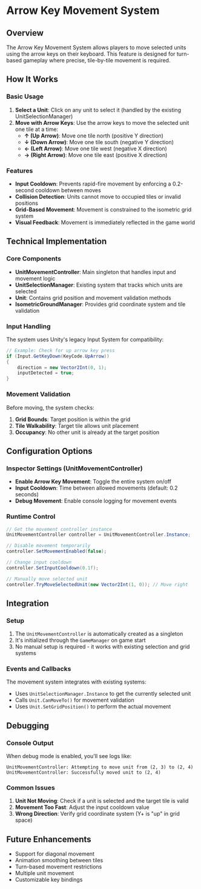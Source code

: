# Arrow Key Movement System

## Overview
The Arrow Key Movement System allows players to move selected units using the arrow keys on their keyboard. This feature is designed for turn-based gameplay where precise, tile-by-tile movement is required.

## How It Works

### Basic Usage
1. **Select a Unit**: Click on any unit to select it (handled by the existing UnitSelectionManager)
2. **Move with Arrow Keys**: Use the arrow keys to move the selected unit one tile at a time:
   - **↑ (Up Arrow)**: Move one tile north (positive Y direction)
   - **↓ (Down Arrow)**: Move one tile south (negative Y direction)
   - **← (Left Arrow)**: Move one tile west (negative X direction)
   - **→ (Right Arrow)**: Move one tile east (positive X direction)

### Features
- **Input Cooldown**: Prevents rapid-fire movement by enforcing a 0.2-second cooldown between moves
- **Collision Detection**: Units cannot move to occupied tiles or invalid positions
- **Grid-Based Movement**: Movement is constrained to the isometric grid system
- **Visual Feedback**: Movement is immediately reflected in the game world

## Technical Implementation

### Core Components
- **UnitMovementController**: Main singleton that handles input and movement logic
- **UnitSelectionManager**: Existing system that tracks which units are selected
- **Unit**: Contains grid position and movement validation methods
- **IsometricGroundManager**: Provides grid coordinate system and tile validation

### Input Handling
The system uses Unity's legacy Input System for compatibility:
```csharp
// Example: Check for up arrow key press
if (Input.GetKeyDown(KeyCode.UpArrow))
{
    direction = new Vector2Int(0, 1);
    inputDetected = true;
}
```

### Movement Validation
Before moving, the system checks:
1. **Grid Bounds**: Target position is within the grid
2. **Tile Walkability**: Target tile allows unit placement
3. **Occupancy**: No other unit is already at the target position

## Configuration Options

### Inspector Settings (UnitMovementController)
- **Enable Arrow Key Movement**: Toggle the entire system on/off
- **Input Cooldown**: Time between allowed movements (default: 0.2 seconds)
- **Debug Movement**: Enable console logging for movement events

### Runtime Control
```csharp
// Get the movement controller instance
UnitMovementController controller = UnitMovementController.Instance;

// Disable movement temporarily
controller.SetMovementEnabled(false);

// Change input cooldown
controller.SetInputCooldown(0.1f);

// Manually move selected unit
controller.TryMoveSelectedUnit(new Vector2Int(1, 0)); // Move right
```

## Integration

### Setup
1. The `UnitMovementController` is automatically created as a singleton
2. It's initialized through the `GameManager` on game start
3. No manual setup is required - it works with existing selection and grid systems

### Events and Callbacks
The movement system integrates with existing systems:
- Uses `UnitSelectionManager.Instance` to get the currently selected unit
- Calls `Unit.CanMoveTo()` for movement validation
- Uses `Unit.SetGridPosition()` to perform the actual movement

## Debugging

### Console Output
When debug mode is enabled, you'll see logs like:
```
UnitMovementController: Attempting to move unit from (2, 3) to (2, 4)
UnitMovementController: Successfully moved unit to (2, 4)
```

### Common Issues
1. **Unit Not Moving**: Check if a unit is selected and the target tile is valid
2. **Movement Too Fast**: Adjust the input cooldown value
3. **Wrong Direction**: Verify grid coordinate system (Y+ is "up" in grid space)

## Future Enhancements
- Support for diagonal movement
- Animation smoothing between tiles
- Turn-based movement restrictions
- Multiple unit movement
- Customizable key bindings 